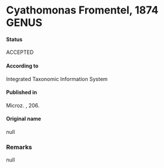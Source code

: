 Cyathomonas Fromentel, 1874 GENUS
=======

#### Status
ACCEPTED

#### According to
Integrated Taxonomic Information System

#### Published in
Microz. , 206.

#### Original name
null

### Remarks
null